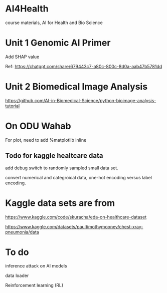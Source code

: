 # AI4Health
course materials, AI for Health and Bio Science

# Unit 1 Genomic AI Primer
Add SHAP value

Ref: https://chatgpt.com/share/679443c7-a80c-800c-8d0a-aab47b5781dd 

# Unit 2 Biomedical Image Analysis

https://github.com/AI-in-Biomedical-Science/python-bioimage-analysis-tutorial


# On ODU Wahab
For plot, need to add \%matplotlib inline


## Todo for kaggle healtcare data

add debug switch to randomly sampled small data set. 

convert numerical and categroical data, one-hot encoding versus label encoding. 

# Kaggle data sets are from
https://www.kaggle.com/code/skuracha/eda-on-healthcare-dataset

https://www.kaggle.com/datasets/paultimothymooney/chest-xray-pneumonia/data

# To do
inference attack on AI models

data loader

Reinforcement learning (RL)

